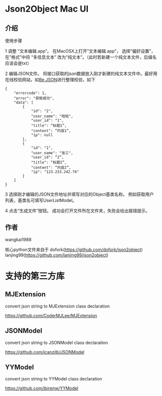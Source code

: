 # Json2Object Mac UI

## 介绍

使用步骤

1 调整 “文本编辑.app”。 
在MacOSX上打开”文本编辑.app”， 选择”偏好设置”， 在”格式”中将 “多信息文本” 改为”纯文本”。（此时若新建一个纯文本文件，后缀名应该会是txt）

2 编辑JSON文件。
将接口获取的json数据放入刚才新建的纯文本文件中。最好用在线校验网站，如[Be JSON](http://www.bejson.com)进行整理校验，如下
```
{
    "errorcode": 1,
    "error": "获取成功",
    "data": [
        {
            "id": "2",
            "user_name": "哈哈",
            "user_id": "1",
            "title": “标题1”,
            "content": “内容1”,
            "ip": null
        },
        {
            "id": "1",
            "user_name": "张三",
            "user_id": “2”,
            "title": “标题2”,
            "content": “内容2”,
            "ip": "123.233.242.74"
        }
    ]
}
```

3 选择刚才编辑的JSON文件地址并填写对应的Object基类名称。
例如获取用户列表，基类名可填写UserListModel。

4 点击“生成文件”按钮。
成功会打开文件所在文件夹，失败会给出报错提示。


## 作者

wangkai1988

核心python文件来自于
dofork(https://github.com/dofork/json2object)
lanjing99(https://github.com/lanjing99/json2object)

# 支持的第三方库

## MJExtension
convert json string to MJExtension class declaration

https://github.com/CoderMJLee/MJExtension


## JSONModel
convert json string to JSONModel class declaration

https://github.com/icanzilb/JSONModel


## YYModel
convert json string to YYModel class declaration

https://github.com/ibireme/YYModel

